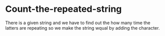 # Count-the-repeated-string
There is a given string and we have to find out the how many time the latters are repeating so we make the string wqual by adding the character. 
